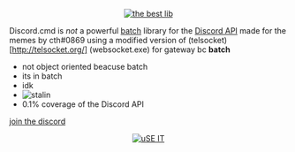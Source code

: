 <div align="center">
  <p>
    <a href="https://github.com/cthpw103/discord.cmd"><img src="https://i.imgur.com/yeus8RC.png" alt="the best lib" /></a>
  </p>
</div>

Discord.cmd is *not* a powerful [batch](https://en.wikipedia.org/wiki/Batch_file) library for the [Discord API](https://discordapp.com/developers/docs/intro) made for the memes by cth#0869 using a modified version of (telsocket)[http://telsocket.org/] (websocket.exe) for gateway bc **batch**

- not object oriented beacuse batch
- its in batch
- idk
- <img src="https://i.imgur.com/G4WOUKy.png" alt="stalin" />
- 0.1% coverage of the Discord API

[join the discord](https://discord.gg/eyrJ3fk)
<div align="center">
  <p>
    <a href="https://github.com/cthpw103/discord.cmd"><img src="https://i.imgur.com/kQXZIb0.png" alt="uSE IT" /></a>
  </p>
</div>
